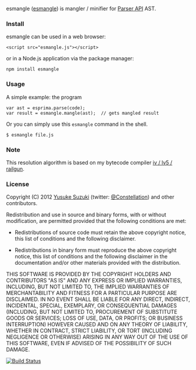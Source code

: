 esmangle ([esmangle](http://github.com/Constellation/esmangle)) is
mangler / minifier for [Parser API](https://developer.mozilla.org/en/SpiderMonkey/Parser_API) AST.


### Install

esmangle can be used in a web browser:

    <script src="esmangle.js"></script>

or in a Node.js application via the package manager:

    npm install esmangle


### Usage

A simple example: the program

    var ast = esprima.parse(code);
    var result = esmangle.mangle(ast);  // gets mangled result

Or you can simply use this `esmangle` command in the shell.

    $ esmangle file.js

### Note

This resolution algorithm is based on my bytecode compiler [iv / lv5 / railgun](https://github.com/Constellation/iv/tree/master/iv/lv5/railgun).

### License

Copyright (C) 2012 [Yusuke Suzuki](http://github.com/Constellation)
 (twitter: [@Constellation](http://twitter.com/Constellation)) and other contributors.

Redistribution and use in source and binary forms, with or without
modification, are permitted provided that the following conditions are met:

  * Redistributions of source code must retain the above copyright
    notice, this list of conditions and the following disclaimer.

  * Redistributions in binary form must reproduce the above copyright
    notice, this list of conditions and the following disclaimer in the
    documentation and/or other materials provided with the distribution.

THIS SOFTWARE IS PROVIDED BY THE COPYRIGHT HOLDERS AND CONTRIBUTORS "AS IS"
AND ANY EXPRESS OR IMPLIED WARRANTIES, INCLUDING, BUT NOT LIMITED TO, THE
IMPLIED WARRANTIES OF MERCHANTABILITY AND FITNESS FOR A PARTICULAR PURPOSE
ARE DISCLAIMED. IN NO EVENT SHALL <COPYRIGHT HOLDER> BE LIABLE FOR ANY
DIRECT, INDIRECT, INCIDENTAL, SPECIAL, EXEMPLARY, OR CONSEQUENTIAL DAMAGES
(INCLUDING, BUT NOT LIMITED TO, PROCUREMENT OF SUBSTITUTE GOODS OR SERVICES;
LOSS OF USE, DATA, OR PROFITS; OR BUSINESS INTERRUPTION) HOWEVER CAUSED AND
ON ANY THEORY OF LIABILITY, WHETHER IN CONTRACT, STRICT LIABILITY, OR TORT
(INCLUDING NEGLIGENCE OR OTHERWISE) ARISING IN ANY WAY OUT OF THE USE OF
THIS SOFTWARE, EVEN IF ADVISED OF THE POSSIBILITY OF SUCH DAMAGE.

[![Build Status](https://secure.travis-ci.org/Constellation/esmangle.png)](http://travis-ci.org/Constellation/esmangle)
